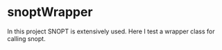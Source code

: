 # snoptWrapper
In this project SNOPT is extensively used.
Here I test a wrapper class for calling snopt.

